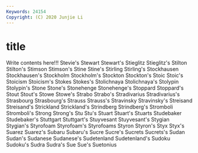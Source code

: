 ```yaml
---
Keywords: 24154
Copyright: (C) 2020 Junjie Li
---
```


# title

Write contents here!!!
Stevie's 
Stewart 
Stewart's 
Stieglitz 
Stieglitz's 
Stilton 
Stilton's 
Stimson 
Stimson's
Stine 
Stine's 
Stirling 
Stirling's 
Stockhausen 
Stockhausen's 
Stockholm 
Stockholm's 
Stockton 
Stockton's
Stoic 
Stoic's 
Stoicism 
Stoicism's 
Stokes 
Stokes's 
Stolichnaya 
Stolichnaya's 
Stolypin 
Stolypin's
Stone 
Stone's 
Stonehenge 
Stonehenge's 
Stoppard 
Stoppard's 
Stout 
Stout's 
Stowe 
Stowe's
Strabo 
Strabo's 
Stradivarius 
Stradivarius's 
Strasbourg 
Strasbourg's 
Strauss 
Strauss's 
Stravinsky 
Stravinsky's
Streisand 
Streisand's 
Strickland 
Strickland's 
Strindberg 
Strindberg's 
Stromboli 
Stromboli's 
Strong 
Strong's
Stu 
Stu's 
Stuart 
Stuart's 
Stuarts 
Studebaker 
Studebaker's 
Stuttgart 
Stuttgart's 
Stuyvesant
Stuyvesant's 
Stygian 
Stygian's 
Styrofoam 
Styrofoam's 
Styrofoams 
Styron 
Styron's 
Styx 
Styx's
Suarez 
Suarez's 
Subaru 
Subaru's 
Sucre 
Sucre's 
Sucrets 
Sucrets's 
Sudan 
Sudan's
Sudanese 
Sudanese's 
Sudetenland 
Sudetenland's 
Sudoku 
Sudoku's 
Sudra 
Sudra's 
Sue 
Sue's
Suetonius 
